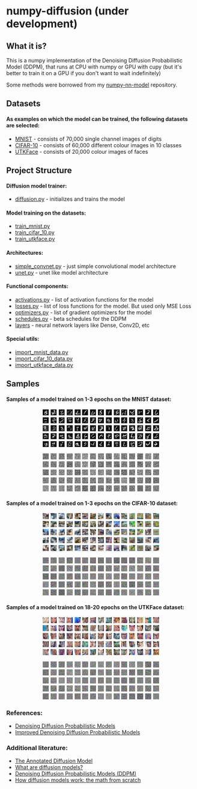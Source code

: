 # numpy-diffusion (under development)

## What it is?
This is a numpy implementation of the Denoising Diffusion Probabilistic Model (DDPM), that runs at CPU with numpy or GPU with cupy (but it's better to train it on a GPU if you don't want to wait indefinitely)

Some methods were borrowed from my [numpy-nn-model](https://github.com/AkiRusProd/numpy-nn-model) repository.

## Datasets
#### As examples on which the model can be trained, the following datasets are selected:
- [MNIST](https://pjreddie.com/projects/mnist-in-csv/) - consists of 70,000 single channel images of digits
- [CIFAR-10](https://www.cs.toronto.edu/~kriz/cifar.html) - consists of 60,000 different colour images in 10 classes
- [UTKFace](https://susanqq.github.io/UTKFace/) - consists of 20,000 colour images of faces

## Project Structure
#### Diffusion model trainer:
- [diffusion.py](diffusion/diffusion.py) - initializes and trains the model

#### Model training on the datasets:
- [train_mnist.py](diffusion/train_mnist.py)
- [train_cifar_10.py](diffusion/train_cifar_10.py)
- [train_utkface.py](diffusion/train_utkface.py)

#### Architectures:
- [simple_convnet.py](diffusion/architectures/simple_convnet.py) - just simple convolutional model architecture
- [unet.py](diffusion/architectures/unet.py) - unet like model architecture

#### Functional components:
- [activations.py](diffusion/activations.py) - list of activation functions for the model
- [losses.py](diffusion/losses.py) -  list of loss functions for the model. But used only MSE Loss
- [optimizers.py](diffusion/optimizers.py) - list of gradient optimizers for the model
- [schedules.py](diffusion/schedules.py) - beta schedules for the DDPM
- [layers](diffusion/layers) - neural network layers like Dense, Conv2D, etc

#### Special utils:
- [import_mnist_data.py](import_mnist_data.py)
- [import_cifar_10_data.py](import_cifar_10_data.py)
- [import_utkface_data.py](import_utkface_data.py)


## Samples
#### Samples of a model trained on 1-3 epochs on the MNIST dataset:
<p align="center">
<img src="images/mnist/np_ddpm_1.png" width=20% height=20%>
<img src="images/mnist/np_ddpm_2.png" width=20% height=20%>
<img src="images/mnist/np_ddpm_3.png" width=20% height=20%>
</p>

<p align="center">
<img src="images/mnist/np_ddpm_in_time_1.gif" width=20% height=20%>
<img src="images/mnist/np_ddpm_in_time_2.gif" width=20% height=20%>
<img src="images/mnist/np_ddpm_in_time_3.gif" width=20% height=20%>
</p>

#### Samples of a model trained on 1-3 epochs on the CIFAR-10 dataset:
<p align="center">
<img src="images/cifar-10/np_ddpm_1.png" width=20% height=20%>
<img src="images/cifar-10/np_ddpm_2.png" width=20% height=20%>
<img src="images/cifar-10/np_ddpm_3.png" width=20% height=20%>
</p>

<p align="center">
<img src="images/cifar-10/np_ddpm_in_time_1.gif" width=20% height=20%>
<img src="images/cifar-10/np_ddpm_in_time_2.gif" width=20% height=20%>
<img src="images/cifar-10/np_ddpm_in_time_3.gif" width=20% height=20%>
</p>


#### Samples of a model trained on 18-20 epochs on the UTKFace dataset:
<p align="center">
<img src="images/utkface/np_ddpm_18.png" width=20% height=20%>
<img src="images/utkface/np_ddpm_19.png" width=20% height=20%>
<img src="images/utkface/np_ddpm_20.png" width=20% height=20%>
</p>

<p align="center">
<img src="images/utkface/np_ddpm_in_time_18.gif" width=20% height=20%>
<img src="images/utkface/np_ddpm_in_time_19.gif" width=20% height=20%>
<img src="images/utkface/np_ddpm_in_time_20.gif" width=20% height=20%>
</p>

### References:
- [Denoising Diffusion Probabilistic Models](https://arxiv.org/abs/2006.11239)
- [Improved Denoising Diffusion Probabilistic Models](https://arxiv.org/abs/2102.09672)
### Additional literature:
- [The Annotated Diffusion Model](https://huggingface.co/blog/annotated-diffusion)
- [What are diffusion models?](https://lilianweng.github.io/posts/2021-07-11-diffusion-models)
- [Denoising Diffusion Probabilistic Models (DDPM)](https://nn.labml.ai/diffusion/ddpm/index.html)
- [How diffusion models work: the math from scratch](https://theaisummer.com/diffusion-models)

